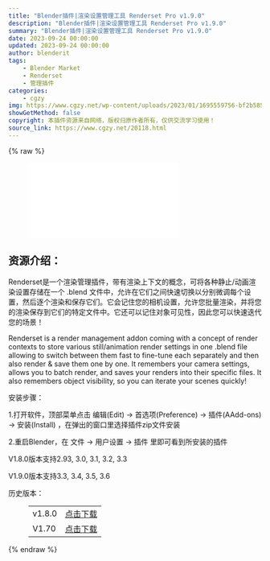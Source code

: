 ```yaml
---
title: "Blender插件|渲染设置管理工具 Renderset Pro v1.9.0"
description: "Blender插件|渲染设置管理工具 Renderset Pro v1.9.0"
summary: "Blender插件|渲染设置管理工具 Renderset Pro v1.9.0"
date: 2023-09-24 00:00:00
updated: 2023-09-24 00:00:00
author: blenderit
tags: 
    - Blender Market
    - Renderset
    - 管理插件
categories:
    - cgzy
img: https://www.cgzy.net/wp-content/uploads/2023/01/1695559756-bf2b585aaeb7a04.webp
showGetMethod: false
copyright: 本插件资源来自网络，版权归原作者所有，仅供交流学习使用！
source_link: https://www.cgzy.net/20118.html
---
```


{% raw %}
<div class="wp-block-pandastudio-youku youku_video_wrap" ratio="16vs9"><figure><iframe src="//player.bilibili.com/player.html?aid=414215898&amp;bvid=BV1KV411U7VL&amp;cid=222814672&amp;page=1" scrolling="no" border="0" frameborder="no" framespacing="0" allowfullscreen="true"> </iframe></figure></div><div class="wp-block-pandastudio-title"><div class="title_style_01"><h2 id="h2-0">资源介绍：</h2></div></div><p class="is-style-text-indent-2em">Renderset是一个渲染管理插件，带有渲染上下文的概念，可将各种静止/动画渲染设置存储在一个 .blend 文件中，允许在它们之间快速切换以分别微调每个设置，然后逐个渲染和保存它们。它会记住您的相机设置，允许您批量渲染，并将您的渲染保存到它们的特定文件中。它还可以记住对象可见性，因此您可以快速迭代您的场景！</p><p class="is-style-text-indent-2em">Renderset is a render management addon coming with a concept of render contexts to store various still/animation render settings in one .blend file allowing to switch between them fast to fine-tune each separately and then also render &amp; save them one by one. It remembers your camera settings, allows you to batch render, and saves your renders into their specific files. It also remembers object visibility, so you can iterate your scenes quickly!</p><div class="wp-block-pandastudio-title"><div class="title_style_01"><p>安装步骤：</p></div></div><p>1.打开软件，顶部菜单点击 编辑(Edit) → 首选项(Preference) → 插件(AAdd-ons) → 安装(Install) ，在弹出的窗口里选择插件zip文件安装</p><p>2.重启Blender，在 文件 → 用户设置 → 插件 里即可看到所安装的插件</p><div class="wp-block-pandastudio-tips"><div class="tip success "><p>V1.8.0版本支持2.93, 3.0, 3.1, 3.2, 3.3</p>
<p>V1.9.0版本支持3.3, 3.4, 3.5, 3.6</p>
</div></div><div class="wp-block-pandastudio-title"><div class="title_style_01"><p>历史版本：</p></div></div><figure class="wp-block-table has-medium-font-size"><table><tbody><tr><td>v1.8.0</td><td><a href="https://www.cgzy.net/go?_=e087b54652aHR0cHM6Ly9wYW4uYmFpZHUuY29tL3MvMXNBcFhaOFhVUWdaR0wyU0RRcjdhMWc%2FcHdkPXp3MTc%3D" target="_blank">点击下载</a></td></tr><tr><td>V1.70</td><td><a href="https://www.cgzy.net/go?_=285e584900aHR0cHM6Ly9wYW4uYmFpZHUuY29tL3MvMWRyUERVbGw2dEgwX1hzaWQ5SzZJZlE%2FcHdkPTZ6eWs%3D" target="_blank" rel="noreferrer noopener">点击下载</a></td></tr></tbody></table></figure>
<div style="display: none">cgzy</div>
{% endraw %}